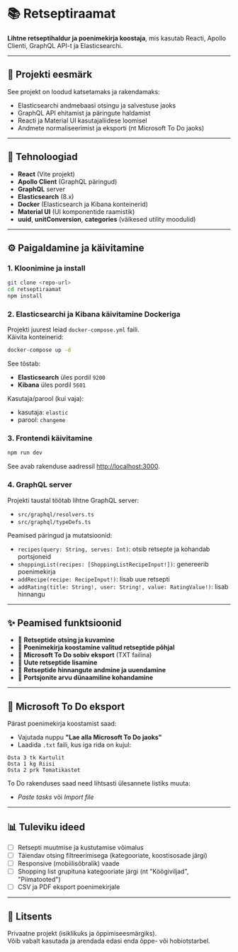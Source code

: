 # 📚 Retseptiraamat

**Lihtne retseptihaldur ja poenimekirja koostaja**, mis kasutab Reacti, Apollo Clienti, GraphQL API-t ja Elasticsearchi.

---

## 🚀 Projekti eesmärk

See projekt on loodud katsetamaks ja rakendamaks:
- Elasticsearchi andmebaasi otsingu ja salvestuse jaoks
- GraphQL API ehitamist ja päringute haldamist
- Reacti ja Material UI kasutajaliidese loomisel
- Andmete normaliseerimist ja eksporti (nt Microsoft To Do jaoks)

---

## 🧱 Tehnoloogiad

- **React** (Vite projekt)
- **Apollo Client** (GraphQL päringud)
- **GraphQL** server
- **Elasticsearch** (8.x)
- **Docker** (Elasticsearch ja Kibana konteinerid)
- **Material UI** (UI komponentide raamistik)
- **uuid**, **unitConversion**, **categories** (väikesed utility moodulid)

---

## ⚙️ Paigaldamine ja käivitamine

### 1. Kloonimine ja install

```bash
git clone <repo-url>
cd retseptiraamat
npm install
```

### 2. Elasticsearchi ja Kibana käivitamine Dockeriga

Projekti juurest leiad `docker-compose.yml` faili.  
Käivita konteinerid:

```bash
docker-compose up -d
```

See tõstab:
- **Elasticsearch** üles pordil `9200`
- **Kibana** üles pordil `5601`

Kasutaja/parool (kui vaja):
- kasutaja: `elastic`
- parool: `changeme`


### 3. Frontendi käivitamine

```bash
npm run dev
```

See avab rakenduse aadressil [http://localhost:3000](http://localhost:3000).

### 4. GraphQL server

Projekti taustal töötab lihtne GraphQL server:
- `src/graphql/resolvers.ts`
- `src/graphql/typeDefs.ts`

Peamised päringud ja mutatsioonid:
- `recipes(query: String, serves: Int)`: otsib retsepte ja kohandab portsjoneid
- `shoppingList(recipes: [ShoppingListRecipeInput!])`: genereerib poenimekirja
- `addRecipe(recipe: RecipeInput!)`: lisab uue retsepti
- `addRating(title: String!, user: String!, value: RatingValue!)`: lisab hinnangu

---

## ✨ Peamised funktsioonid

- 🔎 **Retseptide otsing ja kuvamine**
- 👵 **Poenimekirja koostamine valitud retseptide põhjal**
- 📅 **Microsoft To Do sobiv eksport** (TXT failina)
- 📝 **Uute retseptide lisamine**
- 🌟 **Retseptide hinnangute andmine ja uuendamine**
- 🔄 **Portsjonite arvu dünaamiline kohandamine**

---

## 📅 Microsoft To Do eksport

Pärast poenimekirja koostamist saad:
- Vajutada nuppu **"Lae alla Microsoft To Do jaoks"**
- Laadida `.txt` faili, kus iga rida on kujul:

```
Osta 3 tk Kartulit
Osta 1 kg Riisi
Osta 2 prk Tomatikastet
```

To Do rakenduses saad need lihtsasti ülesannete listiks muuta:
- *Paste tasks* või *Import file*

---

## 📊 Tuleviku ideed

- [ ] Retsepti muutmise ja kustutamise võimalus
- [ ] Täiendav otsing filtreerimisega (kategooriate, koostisosade järgi)
- [ ] Responsive (mobiilisõbralik) vaade
- [ ] Shopping list grupituna kategooriate järgi (nt "Köögiviljad", "Piimatooted")
- [ ] CSV ja PDF eksport poenimekirjale

---

## 📜 Litsents

Privaatne projekt (isiklikuks ja õppimiseesmärgiks).  
Võib vabalt kasutada ja arendada edasi enda õppe- või hobiotstarbel.

